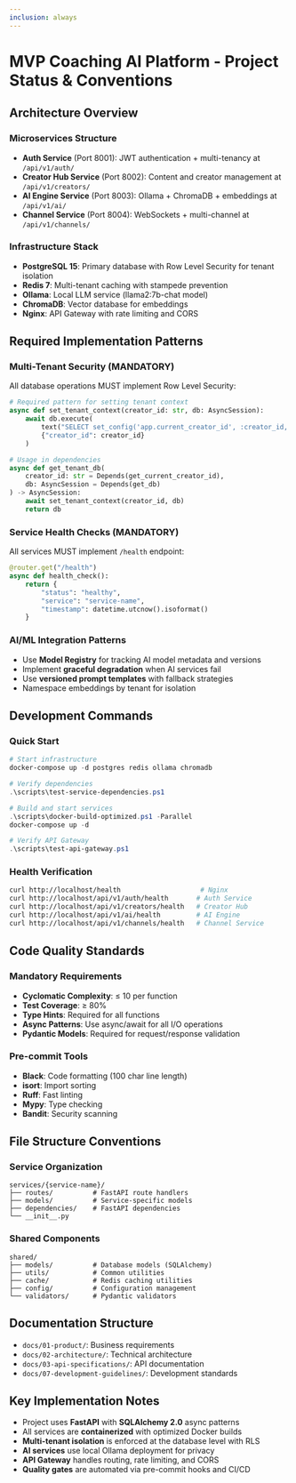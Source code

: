 ```yaml
---
inclusion: always
---
```


# MVP Coaching AI Platform - Project Status & Conventions

## Architecture Overview

### Microservices Structure
- **Auth Service** (Port 8001): JWT authentication + multi-tenancy at `/api/v1/auth/`
- **Creator Hub Service** (Port 8002): Content and creator management at `/api/v1/creators/`
- **AI Engine Service** (Port 8003): Ollama + ChromaDB + embeddings at `/api/v1/ai/`
- **Channel Service** (Port 8004): WebSockets + multi-channel at `/api/v1/channels/`

### Infrastructure Stack
- **PostgreSQL 15**: Primary database with Row Level Security for tenant isolation
- **Redis 7**: Multi-tenant caching with stampede prevention
- **Ollama**: Local LLM service (llama2:7b-chat model)
- **ChromaDB**: Vector database for embeddings
- **Nginx**: API Gateway with rate limiting and CORS

## Required Implementation Patterns

### Multi-Tenant Security (MANDATORY)
All database operations MUST implement Row Level Security:

```python
# Required pattern for setting tenant context
async def set_tenant_context(creator_id: str, db: AsyncSession):
    await db.execute(
        text("SELECT set_config('app.current_creator_id', :creator_id, true)"),
        {"creator_id": creator_id}
    )

# Usage in dependencies
async def get_tenant_db(
    creator_id: str = Depends(get_current_creator_id),
    db: AsyncSession = Depends(get_db)
) -> AsyncSession:
    await set_tenant_context(creator_id, db)
    return db
```

### Service Health Checks (MANDATORY)
All services MUST implement `/health` endpoint:

```python
@router.get("/health")
async def health_check():
    return {
        "status": "healthy",
        "service": "service-name",
        "timestamp": datetime.utcnow().isoformat()
    }
```

### AI/ML Integration Patterns
- Use **Model Registry** for tracking AI model metadata and versions
- Implement **graceful degradation** when AI services fail
- Use **versioned prompt templates** with fallback strategies
- Namespace embeddings by tenant for isolation

## Development Commands

### Quick Start
```powershell
# Start infrastructure
docker-compose up -d postgres redis ollama chromadb

# Verify dependencies
.\scripts\test-service-dependencies.ps1

# Build and start services
.\scripts\docker-build-optimized.ps1 -Parallel
docker-compose up -d

# Verify API Gateway
.\scripts\test-api-gateway.ps1
```

### Health Verification
```bash
curl http://localhost/health                    # Nginx
curl http://localhost/api/v1/auth/health       # Auth Service
curl http://localhost/api/v1/creators/health   # Creator Hub
curl http://localhost/api/v1/ai/health         # AI Engine
curl http://localhost/api/v1/channels/health   # Channel Service
```

## Code Quality Standards

### Mandatory Requirements
- **Cyclomatic Complexity**: ≤ 10 per function
- **Test Coverage**: ≥ 80%
- **Type Hints**: Required for all functions
- **Async Patterns**: Use async/await for all I/O operations
- **Pydantic Models**: Required for request/response validation

### Pre-commit Tools
- **Black**: Code formatting (100 char line length)
- **isort**: Import sorting
- **Ruff**: Fast linting
- **Mypy**: Type checking
- **Bandit**: Security scanning

## File Structure Conventions

### Service Organization
```
services/{service-name}/
├── routes/          # FastAPI route handlers
├── models/          # Service-specific models
├── dependencies/    # FastAPI dependencies
└── __init__.py
```

### Shared Components
```
shared/
├── models/          # Database models (SQLAlchemy)
├── utils/           # Common utilities
├── cache/           # Redis caching utilities
├── config/          # Configuration management
└── validators/      # Pydantic validators
```

## Documentation Structure
- `docs/01-product/`: Business requirements
- `docs/02-architecture/`: Technical architecture
- `docs/03-api-specifications/`: API documentation
- `docs/07-development-guidelines/`: Development standards

## Key Implementation Notes
- Project uses **FastAPI** with **SQLAlchemy 2.0** async patterns
- All services are **containerized** with optimized Docker builds
- **Multi-tenant isolation** is enforced at the database level with RLS
- **AI services** use local Ollama deployment for privacy
- **API Gateway** handles routing, rate limiting, and CORS
- **Quality gates** are automated via pre-commit hooks and CI/CD
